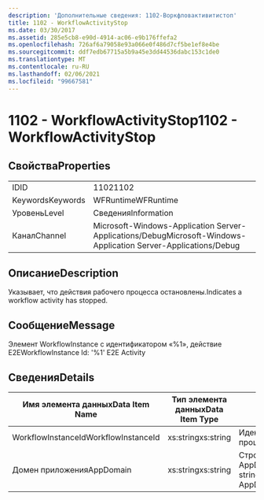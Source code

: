 ```yaml
---
description: 'Дополнительные сведения: 1102-Воркфловактивитистоп'
title: 1102 - WorkflowActivityStop
ms.date: 03/30/2017
ms.assetid: 285e5cb8-e90d-4914-ac06-e9b176ffefa2
ms.openlocfilehash: 726af6a79058e93a066e0f486d7cf5be1ef8e4be
ms.sourcegitcommit: ddf7edb67715a5b9a45e3dd44536dabc153c1de0
ms.translationtype: MT
ms.contentlocale: ru-RU
ms.lasthandoff: 02/06/2021
ms.locfileid: "99667581"
---
```

# <a name="1102---workflowactivitystop"></a><span data-ttu-id="fa74b-103">1102 - WorkflowActivityStop</span><span class="sxs-lookup"><span data-stu-id="fa74b-103">1102 - WorkflowActivityStop</span></span>

## <a name="properties"></a><span data-ttu-id="fa74b-104">Свойства</span><span class="sxs-lookup"><span data-stu-id="fa74b-104">Properties</span></span>  
  
|||  
|-|-|  
|<span data-ttu-id="fa74b-105">ID</span><span class="sxs-lookup"><span data-stu-id="fa74b-105">ID</span></span>|<span data-ttu-id="fa74b-106">1102</span><span class="sxs-lookup"><span data-stu-id="fa74b-106">1102</span></span>|  
|<span data-ttu-id="fa74b-107">Keywords</span><span class="sxs-lookup"><span data-stu-id="fa74b-107">Keywords</span></span>|<span data-ttu-id="fa74b-108">WFRuntime</span><span class="sxs-lookup"><span data-stu-id="fa74b-108">WFRuntime</span></span>|  
|<span data-ttu-id="fa74b-109">Уровень</span><span class="sxs-lookup"><span data-stu-id="fa74b-109">Level</span></span>|<span data-ttu-id="fa74b-110">Сведения</span><span class="sxs-lookup"><span data-stu-id="fa74b-110">Information</span></span>|  
|<span data-ttu-id="fa74b-111">Канал</span><span class="sxs-lookup"><span data-stu-id="fa74b-111">Channel</span></span>|<span data-ttu-id="fa74b-112">Microsoft-Windows-Application Server-Applications/Debug</span><span class="sxs-lookup"><span data-stu-id="fa74b-112">Microsoft-Windows-Application Server-Applications/Debug</span></span>|  
  
## <a name="description"></a><span data-ttu-id="fa74b-113">Описание</span><span class="sxs-lookup"><span data-stu-id="fa74b-113">Description</span></span>  

 <span data-ttu-id="fa74b-114">Указывает, что действия рабочего процесса остановлены.</span><span class="sxs-lookup"><span data-stu-id="fa74b-114">Indicates a workflow activity has stopped.</span></span>  
  
## <a name="message"></a><span data-ttu-id="fa74b-115">Сообщение</span><span class="sxs-lookup"><span data-stu-id="fa74b-115">Message</span></span>  

 <span data-ttu-id="fa74b-116">Элемент WorkflowInstance с идентификатором «%1», действие E2E</span><span class="sxs-lookup"><span data-stu-id="fa74b-116">WorkflowInstance Id: '%1' E2E Activity</span></span>  
  
## <a name="details"></a><span data-ttu-id="fa74b-117">Сведения</span><span class="sxs-lookup"><span data-stu-id="fa74b-117">Details</span></span>  
  
|<span data-ttu-id="fa74b-118">Имя элемента данных</span><span class="sxs-lookup"><span data-stu-id="fa74b-118">Data Item Name</span></span>|<span data-ttu-id="fa74b-119">Тип элемента данных</span><span class="sxs-lookup"><span data-stu-id="fa74b-119">Data Item Type</span></span>|<span data-ttu-id="fa74b-120">Описание</span><span class="sxs-lookup"><span data-stu-id="fa74b-120">Description</span></span>|  
|--------------------|--------------------|-----------------|  
|<span data-ttu-id="fa74b-121">WorkflowInstanceId</span><span class="sxs-lookup"><span data-stu-id="fa74b-121">WorkflowInstanceId</span></span>|<span data-ttu-id="fa74b-122">xs:string</span><span class="sxs-lookup"><span data-stu-id="fa74b-122">xs:string</span></span>|<span data-ttu-id="fa74b-123">Идентификатор экземпляра рабочего процесса.</span><span class="sxs-lookup"><span data-stu-id="fa74b-123">The workflow instance id.</span></span>|  
|<span data-ttu-id="fa74b-124">Домен приложения</span><span class="sxs-lookup"><span data-stu-id="fa74b-124">AppDomain</span></span>|<span data-ttu-id="fa74b-125">xs:string</span><span class="sxs-lookup"><span data-stu-id="fa74b-125">xs:string</span></span>|<span data-ttu-id="fa74b-126">Строка, возвращаемая AppDomain.CurrentDomain.FriendlyName.</span><span class="sxs-lookup"><span data-stu-id="fa74b-126">The string returned by AppDomain.CurrentDomain.FriendlyName.</span></span>|
